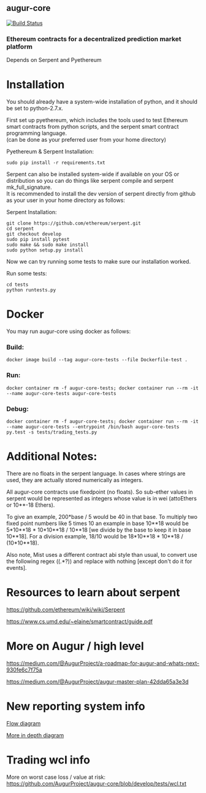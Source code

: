 augur-core
----------

[![Build Status](https://travis-ci.org/AugurProject/augur-core.svg)](https://travis-ci.org/AugurProject/augur-core)

### Ethereum contracts for a decentralized prediction market platform

Depends on Serpent and Pyethereum

# Installation

You should already have a system-wide installation of python, and it should be set to python-2.7.x.

First set up pyethereum, which includes the tools used to test Ethereum smart contracts from python scripts, and the serpent smart contract programming language. <br>
(can be done as your preferred user from your home directory)

Pyethereum & Serpent Installation:
```
sudo pip install -r requirements.txt
```


Serpent can also be installed system-wide if available on your OS or distribution so you can do things like serpent compile and serpent mk_full_signature.<br>
It is recommended to install the dev version of serpent directly from github as your user in your home directory as follows:

Serpent Installation:
```
git clone https://github.com/ethereum/serpent.git
cd serpent
git checkout develop
sudo pip install pytest
sudo make && sudo make install
sudo python setup.py install
```

Now we can try running some tests to make sure our installation worked.

Run some tests:
```
cd tests
python runtests.py
```


# Docker

You may run augur-core using docker as follows:

### Build:
```
docker image build --tag augur-core-tests --file Dockerfile-test .
```

### Run:
```
docker container rm -f augur-core-tests; docker container run --rm -it --name augur-core-tests augur-core-tests
```

### Debug:
```
docker container rm -f augur-core-tests; docker container run --rm -it --name augur-core-tests --entrypoint /bin/bash augur-core-tests
py.test -s tests/trading_tests.py
```


# Additional Notes:

There are no floats in the serpent language.
In cases where strings are used, they are actually stored numerically as integers.

All augur-core contracts use fixedpoint (no floats).  So sub-ether values in serpent would be represented as integers whose value
is in wei (attoEthers or 10**-18 Ethers).

To give an example, 200\*base / 5 would be 40 in that base.  To multiply two fixed point numbers like 5 times 10 an example in 
base 10\*\*18 would be 5\*10\*\*18 \* 10\*10\*\*18 / 10\*\*18
[we divide by the base to keep it in base 10\*\*18].  For a division example, 18/10 would be 18\*10\*\*18 \* 10\*\*18 / (10\*10\*\*18).

Also note, Mist uses a different contract abi style than usual, to convert use the following regex \((.\*?)\) and replace with nothing [except don't do it for events].

# Resources to learn about serpent

https://github.com/ethereum/wiki/wiki/Serpent

https://www.cs.umd.edu/~elaine/smartcontract/guide.pdf

# More on Augur / high level

https://medium.com/@AugurProject/a-roadmap-for-augur-and-whats-next-930fe6c7f75a

https://medium.com/@AugurProject/augur-master-plan-42dda65a3e3d

# New reporting system info

[Flow diagram](https://pasteboard.co/1FcgIDWR2.png)

[More in depth diagram](https://www.websequencediagrams.com/files/render?link=kUm7MBHLoO87M3m2dXzE)

# Trading wcl info

More on worst case loss / value at risk: https://github.com/AugurProject/augur-core/blob/develop/tests/wcl.txt
